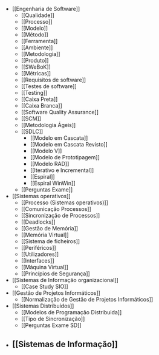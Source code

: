 - [[Engenharia de Software]]
	- [[Qualidade]]
	- [[Processo]]
	- [[Modelo]]
	- [[Método]]
	- [[Ferramenta]]
	- [[Ambiente]]
	- [[Metodologia]]
	- [[Produto]]
	- [[SWeBoK]]
	- [[Métricas]]
	- [[Requisitos de software]]
	- [[Testes de software]]
	- [[Testing]]
	- [[Caixa Preta]]
	- [[Caixa Branca]]
	- [[Software Quality Assurance]]
	- [[SCM]]
	- [[Metodologia Ágeis]]
	- [[SDLC]]
		- [[Modelo em Cascata]]
		- [[Modelo em Cascata Revisto]]
		- [[Modelo V]]
		- [[Modelo de Prototipagem]]
		- [[Modelo RAD]]
		- [[Iterativo e Incremental]]
		- [[Espiral]]
		- [[Espiral WinWin]]
	- [[Perguntas Exame]]
- [[Sistemas operativos]]
	- [[Processo (Sistemas operativos)]]
	- [[Comunicação Processos]]
	- [[Sincronização de Processos]]
	- [[Deadlocks]]
	- [[Gestão de Memória]]
	- [[Memória Virtual]]
	- [[Sistema de ficheiros]]
	- [[Periféricos]]
	- [[Utilizadores]]
	- [[Interfaces]]
	- [[Máquina Virtual]]
	- [[Princípios de Segurança]]
- [[Sistemas de Informação organizacional]]
	- [[Case Study SIO]]
- [[Gestão de Projetos Informáticos]]
	- [[Normalização de Gestão de Projetos Informáticos]]
- [[Sistemas Distribuídos]]
	- [[Modelos de Programação Distribuida]]
	- [[Tipo de Sincronização]]
	- [[Perguntas Exame SD]]
- [[Sistemas de Informação]]
	- 
